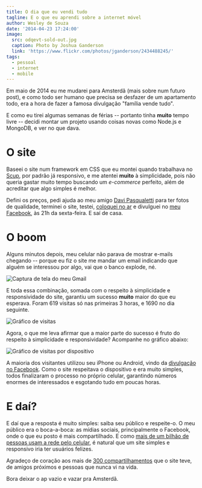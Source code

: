 ```yaml
---
title: O dia que eu vendi tudo
tagline: E o que eu aprendi sobre a internet móvel
author: Wesley de Souza
date: '2014-04-23 17:24:00'
image:
  src: odqevt-sold-out.jpg
  caption: Photo by Joshua Ganderson
  link: 'https://www.flickr.com/photos/jganderson/2434488245/'
tags:
  - pessoal
  - internet
  - mobile
---
```


Em maio de 2014 eu me mudarei para Amsterdã (mais sobre num futuro post), e como todo ser humano que precisa se desfazer de um apartamento todo, era a hora de fazer a famosa divulgação  "família vende tudo".

E como eu tirei algumas semanas de férias -- portanto tinha __muito__ tempo livre -- decidi montar um projeto usando coisas novas como Node.js e MongoDB, e ver no que dava.

# O site

Baseei o site num framework em CSS que eu montei quando trabalhava no [Scup](http://www.scup.com/), por padrão já responsivo, e me atentei __muito__ à simplicidade, pois não queria gastar muito tempo buscando um _e-commerce_ perfeito, além de acreditar que algo simples é melhor.

Defini os preços, pedi ajuda ao meu amigo [Davi Pasqualetti](http://www.davipasqualetti.com/) para ter fotos de qualidade, terminei o site, testei, [coloquei no ar](http://vendetudo.wex.vc/) e divulguei no [meu Facebook](http://fb.me/wesley.souza), às 21h da sexta-feira. E saí de casa.

# O boom

Alguns minutos depois, meu celular não parava de mostrar e-mails chegando -- porque eu fiz o site me mandar um email indicando que alguém se interessou por algo, vai que o banco explode, né.

![Captura de tela do meu Gmail](/images/blog/odqevt-gmail.png "TA LOCO!")

E toda essa combinação, somada com o respeito à simplicidade e responsividade do site, garantiu um sucesso __muito__ maior do que eu esperava. Foram 619 visitas só nas primeiras 3 horas, e 1690 no dia seguinte.

![Gráfico de visitas](/images/blog/odqevt-grafico.png)

Agora, o que me leva afirmar que a maior parte do sucesso é fruto do respeito à simplicidade 
e responsividade? Acompanhe no gráfico abaixo:

![Gráfico de visitas por dispositivo](/images/blog/odqevt-grafico-dispositivos.png)

A maioria dos visitantes utilizou seu iPhone ou Android, vindo da [divulgação no Facebook](https://www.facebook.com/shares/view?id=10203583395610457). Como o site respeitava o dispositivo e era muito simples, todos finalizaram o processo no próprio celular, garantindo números enormes de interessados e esgotando tudo em poucas horas.

# E daí?

E daí que a resposta é muito simples: saiba seu público e respeite-o. O meu público era o boca-a-boca: as mídias sociais, principalmente o Facebook, onde o que eu posto é mais compartilhado. E como [mais de um bilhão de pessoas usam a rede pelo celular](http://mashable.com/2014/04/23/facebook-1-billion-mobile-users/), é natural que um site simples e responsivo iria ter usuários felizes.

Agradeço de coração aos mais de [300 compartilhamentos](https://graph.facebook.com/http://vendetudo.wex.vc/) que o site teve, de amigos próximos e pessoas que nunca vi na vida.

Bora deixar o ap vazio e vazar pra Amsterdã.